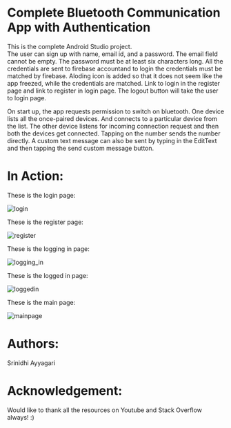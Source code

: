 # Complete Bluetooth Communication App with Authentication

This is the complete Android Studio project.  
The user can sign up with name, email id, and a password. 
The email field cannot be empty. The password must be at least six characters long. 
All the credentials are sent to firebase accountand to login the credentials must be matched by firebase.
Aloding icon is added so that it does not seem like the app freezed, while the credentials are matched.
Link to login in the register page and link to register in login page.
The logout button will take the user to login page.
 
On start up, the app requests permission to switch on bluetooth.
One device lists all the once-paired devices. And connects to a particular device from the list. 
The other device listens for incoming connection request and then both the devices get connected.
Tapping on the number sends the number directly. A custom text message can also be sent by typing in the EditText and then tapping the send custom message button.


# In Action:

These is the login page:

![login](login.jpeg)

These is the register page:

![register](newacc.jpeg)

These is the logging in page:

![logging_in](logging_in.jpeg)

These is the logged in page:

![loggedin](logged_in.jpeg)

These is the main page:

![mainpage](mainpage.jpeg)


# Authors:
Srinidhi Ayyagari

# Acknowledgement:
Would like to thank all the resources on Youtube and Stack Overflow always! :)
 
